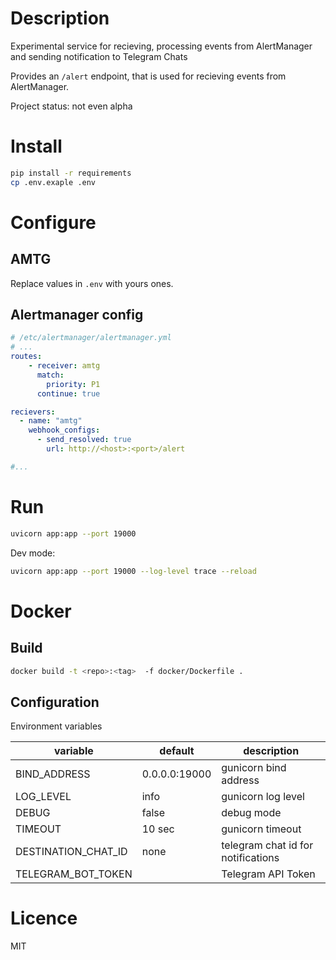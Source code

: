 # Description

Experimental service for recieving, processing events from AlertManager and sending notification to Telegram Chats

Provides an `/alert` endpoint, that is used for recieving events from AlertManager. 

Project status: not even alpha

# Install
```bash
pip install -r requirements
cp .env.exaple .env
```

# Configure

## AMTG
Replace values in `.env` with yours ones.

## Alertmanager config

```yaml
# /etc/alertmanager/alertmanager.yml
# ...
routes:
    - receiver: amtg
      match:
        priority: P1
      continue: true

recievers:
  - name: "amtg"
    webhook_configs:
      - send_resolved: true
        url: http://<host>:<port>/alert

#...

```

# Run

```bash
uvicorn app:app --port 19000
```

Dev mode:

```bash
uvicorn app:app --port 19000 --log-level trace --reload
```

# Docker

## Build

```bash
docker build -t <repo>:<tag>  -f docker/Dockerfile .
```

## Configuration

Environment variables

variable | default | description
---|---|---
BIND_ADDRESS | 0.0.0.0:19000 | gunicorn bind address
LOG_LEVEL | info | gunicorn log level
DEBUG | false |  debug mode
TIMEOUT | 10 sec | gunicorn timeout
DESTINATION_CHAT_ID | none | telegram chat id for notifications 
TELEGRAM_BOT_TOKEN | | Telegram API Token

# Licence

MIT